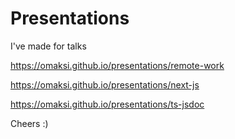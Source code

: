 # Presentations

I've made for talks

https://omaksi.github.io/presentations/remote-work

https://omaksi.github.io/presentations/next-js

https://omaksi.github.io/presentations/ts-jsdoc

Cheers :)
